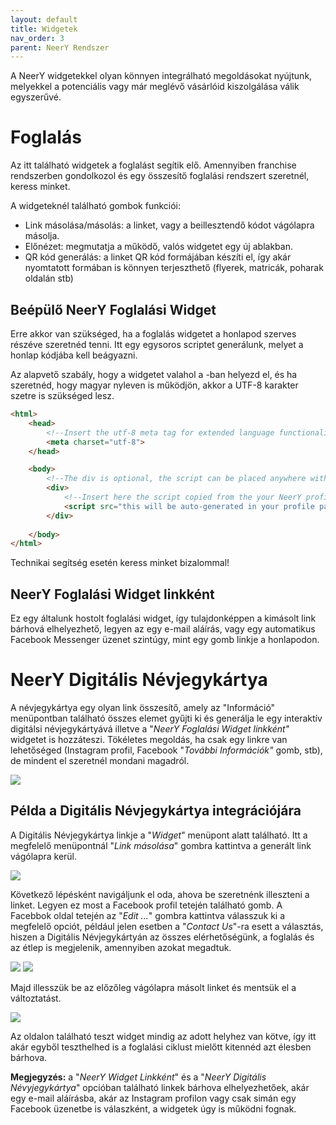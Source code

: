 ```yaml
---
layout: default
title: Widgetek
nav_order: 3
parent: NeerY Rendszer
---
```

A NeerY widgetekkel olyan könnyen integrálható megoldásokat nyújtunk, melyekkel a potenciális vagy már meglévő vásárlóid kiszolgálása válik egyszerűvé.

# Foglalás
Az itt található widgetek a foglalást segítik elő. Amennyiben franchise rendszerben gondolkozol és egy összesítő foglalási rendszert szeretnél, keress minket.

A widgeteknél található gombok funkciói:
- Link másolása/másolás: a linket, vagy a beillesztendő kódot vágólapra másolja.
- Előnézet: megmutatja a működő, valós widgetet egy új ablakban.
- QR kód generálás: a linket QR kód formájában készíti el, így akár nyomtatott formában is könnyen terjeszthető (flyerek, matricák, poharak oldalán stb) 

## Beépülő NeerY Foglalási Widget
Erre akkor van szükséged, ha a foglalás widgetet a honlapod szerves részéve szeretnéd tenni. Itt egy egysoros scriptet generálunk, melyet a honlap kódjába kell beágyazni.

Az alapvető szabály, hogy a widgetet valahol a <body>-ban helyezd el, és ha szeretnéd, hogy magyar nyleven is működjön, akkor a UTF-8 karakter szetre is szükséged lesz.

```html
<html>
    <head>
        <!--Insert the utf-8 meta tag for extended language functionality-->
        <meta charset="utf-8">
    </head>

    <body>
        <!--The div is optional, the script can be placed anywhere within the <body>-->
        <div>
            <!--Insert here the script copied from the your NeerY profile page-->
            <script src="this will be auto-generated in your profile page"></script>
        </div>
        
    </body>
</html>
```

Technikai segítség esetén keress minket bizalommal!

## NeerY Foglalási Widget linkként
Ez egy általunk hostolt foglalási widget, így tulajdonképpen a kimásolt link bárhová elhelyezhető, legyen az egy e-mail aláírás, vagy egy automatikus Facebook Messenger üzenet szintúgy, mint egy gomb linkje a honlapodon.

# NeerY Digitális Névjegykártya
A névjegykártya egy olyan link összesítő, amely az "Információ" menüpontban található összes elemet gyűjti ki és generálja le egy interaktív digitálsi névjegykártyává illetve a "_NeerY Foglalási Widget linkként"_ widgetet is hozzáteszi. Tökéletes megoldás, ha csak egy linkre van lehetőséged (Instagram profil, Facebook "_További Információk"_ gomb, stb), de mindent el szeretnél mondani magadról.

![](../../assets/images/landing.png)

## Példa a Digitális Névjegykártya integrációjára
A Digitális Névjegykártya linkje a "_Widget_" menüpont alatt található. Itt a megfelelő menüpontnál "_Link másolása_" gombra kattintva a generált link vágólapra kerül. 

![](../../assets/images/copy_did.png)


Következő lépésként navigáljunk el oda, ahova be szeretnénk illeszteni a linket. Legyen ez most a Facebook profil tetején található gomb.
A Facebbok oldal tetején az "_Edit ..._" gombra kattintva válasszuk ki a megfelelő opciót, például jelen esetben a "_Contact Us_"-ra esett a választás, hiszen a Digitális Névjegykártyán az összes elérhetőségünk, a foglalás és az étlep is megjelenik, amennyiben azokat megadtuk.

![](../../assets/images/insert_did_1.png)
![](../../assets/images/insert_did_2.png)

Majd illesszük be az előzőleg vágólapra másolt linket és mentsük el a változtatást.

![](../../assets/images/insert_did_3.png)

Az oldalon található teszt widget mindig az adott helyhez van kötve, így itt akár egyből teszthelhed is a foglalási ciklust mielőtt kitennéd azt élesben bárhova.

**Megjegyzés:** a "_NeerY Widget Linkként_" és a "_NeerY Digitális Névyjegykártya_" opcióban található linkek bárhova elhelyezhetőek, akár egy e-mail aláírásba, akár az Instagram profilon vagy csak simán egy Facebook üzenetbe is válaszként, a widgetek úgy is működni fognak.